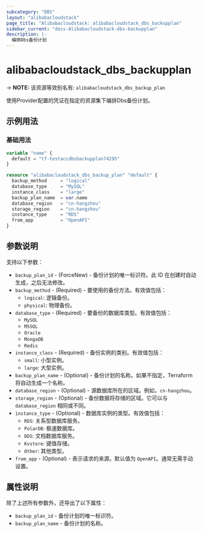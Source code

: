 ```yaml
---
subcategory: "DBS"
layout: "alibabacloudstack"
page_title: "Alibabacloudstack: alibabacloudstack_dbs_backupplan"
sidebar_current: "docs-Alibabacloudstack-dbs-backupplan"
description: |- 
  编排Dbs备份计划
---
```


# alibabacloudstack_dbs_backupplan
-> **NOTE:** 该资源等效别名有: `alibabacloudstack_dbs_backup_plan`

使用Provider配置的凭证在指定的资源集下编排Dbs备份计划。

## 示例用法

### 基础用法

```terraform
variable "name" {
  default = "tf-testaccdbsbackupplan74295"
}

resource "alibabacloudstack_dbs_backup_plan" "default" {
  backup_method     = "logical"
  database_type     = "MySQL"
  instance_class    = "large"
  backup_plan_name  = var.name
  database_region   = "cn-hangzhou"
  storage_region    = "cn-hangzhou"
  instance_type     = "RDS"
  from_app          = "OpenAPI"
}
```

## 参数说明

支持以下参数：

* `backup_plan_id` - (ForceNew) - 备份计划的唯一标识符。此 ID 在创建时自动生成，之后无法修改。
* `backup_method` - (Required) - 要使用的备份方法。有效值包括：
  * `logical`: 逻辑备份。
  * `physical`: 物理备份。
* `database_type` - (Required) - 要备份的数据库类型。有效值包括：
  * `MySQL`
  * `MSSQL`
  * `Oracle`
  * `MongoDB`
  * `Redis`
* `instance_class` - (Required) - 备份实例的类别。有效值包括：
  * `small`: 小型实例。
  * `large`: 大型实例。
* `backup_plan_name` - (Optional) - 备份计划的名称。如果不指定，Terraform 将自动生成一个名称。
* `database_region` - (Optional) - 源数据库所在的区域。例如，`cn-hangzhou`。
* `storage_region` - (Optional) - 备份数据将存储的区域。它可以与 `database_region` 相同或不同。
* `instance_type` - (Optional) - 数据库实例的类型。有效值包括：
  * `RDS`: 关系型数据库服务。
  * `PolarDB`: 极速数据库。
  * `DDS`: 文档数据库服务。
  * `Kvstore`: 键值存储。
  * `Other`: 其他类型。
* `from_app` - (Optional) - 表示请求的来源。默认值为 `OpenAPI`。通常无需手动设置。

## 属性说明

除了上述所有参数外，还导出了以下属性：

* `backup_plan_id` - 备份计划的唯一标识符。
* `backup_plan_name` - 备份计划的名称。
